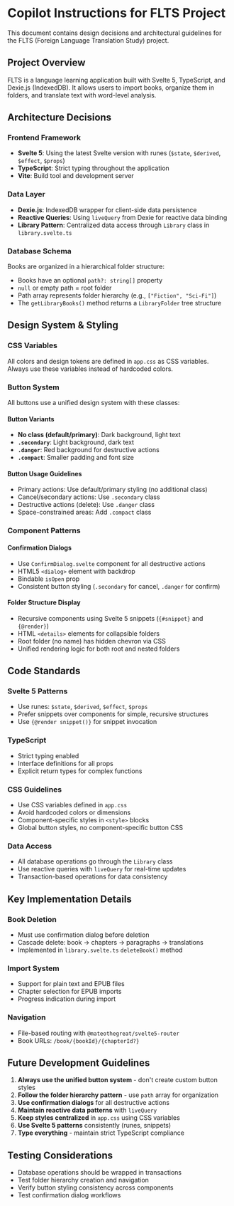 # Copilot Instructions for FLTS Project

This document contains design decisions and architectural guidelines for the FLTS (Foreign Language Translation Study) project.

## Project Overview

FLTS is a language learning application built with Svelte 5, TypeScript, and Dexie.js (IndexedDB). It allows users to import books, organize them in folders, and translate text with word-level analysis.

## Architecture Decisions

### Frontend Framework
- **Svelte 5**: Using the latest Svelte version with runes (`$state`, `$derived`, `$effect`, `$props`)
- **TypeScript**: Strict typing throughout the application
- **Vite**: Build tool and development server

### Data Layer
- **Dexie.js**: IndexedDB wrapper for client-side data persistence
- **Reactive Queries**: Using `liveQuery` from Dexie for reactive data binding
- **Library Pattern**: Centralized data access through `Library` class in `library.svelte.ts`

### Database Schema
Books are organized in a hierarchical folder structure:
- Books have an optional `path?: string[]` property
- `null` or empty path = root folder
- Path array represents folder hierarchy (e.g., `["Fiction", "Sci-Fi"]`)
- The `getLibraryBooks()` method returns a `LibraryFolder` tree structure

## Design System & Styling

### CSS Variables
All colors and design tokens are defined in `app.css` as CSS variables. Always use these variables instead of hardcoded colors.

### Button System
All buttons use a unified design system with these classes:

#### Button Variants
- **No class (default/primary)**: Dark background, light text
- **`.secondary`**: Light background, dark text
- **`.danger`**: Red background for destructive actions
- **`.compact`**: Smaller padding and font size

#### Button Usage Guidelines
- Primary actions: Use default/primary styling (no additional class)
- Cancel/secondary actions: Use `.secondary` class
- Destructive actions (delete): Use `.danger` class
- Space-constrained areas: Add `.compact` class

### Component Patterns

#### Confirmation Dialogs
- Use `ConfirmDialog.svelte` component for all destructive actions
- HTML5 `<dialog>` element with backdrop
- Bindable `isOpen` prop
- Consistent button styling (`.secondary` for cancel, `.danger` for confirm)

#### Folder Structure Display
- Recursive components using Svelte 5 snippets (`{#snippet}` and `{@render}`)
- HTML `<details>` elements for collapsible folders
- Root folder (no name) has hidden chevron via CSS
- Unified rendering logic for both root and nested folders

## Code Standards

### Svelte 5 Patterns
- Use runes: `$state`, `$derived`, `$effect`, `$props`
- Prefer snippets over components for simple, recursive structures
- Use `{@render snippet()}` for snippet invocation

### TypeScript
- Strict typing enabled
- Interface definitions for all props
- Explicit return types for complex functions

### CSS Guidelines
- Use CSS variables defined in `app.css`
- Avoid hardcoded colors or dimensions
- Component-specific styles in `<style>` blocks
- Global button styles, no component-specific button CSS

### Data Access
- All database operations go through the `Library` class
- Use reactive queries with `liveQuery` for real-time updates
- Transaction-based operations for data consistency

## Key Implementation Details

### Book Deletion
- Must use confirmation dialog before deletion
- Cascade delete: book → chapters → paragraphs → translations
- Implemented in `library.svelte.ts` `deleteBook()` method

### Import System
- Support for plain text and EPUB files
- Chapter selection for EPUB imports
- Progress indication during import

### Navigation
- File-based routing with `@mateothegreat/svelte5-router`
- Book URLs: `/book/{bookId}/{chapterId?}`

## Future Development Guidelines

1. **Always use the unified button system** - don't create custom button styles
2. **Follow the folder hierarchy pattern** - use `path` array for organization
3. **Use confirmation dialogs** for all destructive actions
4. **Maintain reactive data patterns** with `liveQuery`
5. **Keep styles centralized** in `app.css` using CSS variables
6. **Use Svelte 5 patterns** consistently (runes, snippets)
7. **Type everything** - maintain strict TypeScript compliance

## Testing Considerations
- Database operations should be wrapped in transactions
- Test folder hierarchy creation and navigation
- Verify button styling consistency across components
- Test confirmation dialog workflows
